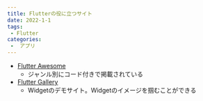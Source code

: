 ```yaml
---
title: Flutterの役に立つサイト
date: 2022-1-1
tags:
 - Flutter
categories:
 -  アプリ
---
```


- [Flutter Awesome](https://flutterawesome.com/)
  -  ジャンル別にコード付きで掲載されている
-  [Flutter Gallery](https://gallery.flutter.dev/)
   -  Widgetのデモサイト。Widgetのイメージを掴むことができる
